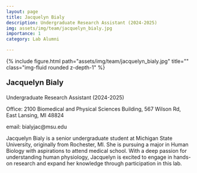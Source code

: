 ```yaml
---
layout: page
title: Jacquelyn Bialy
description: Undergraduate Research Assistant (2024-2025)
img: assets/img/team/jacquelyn_bialy.jpg
importance: 1
category: Lab Alumni

---
```


<div class="row">
    <div class="col-sm-2 mt-3 mt-md-0">
        {% include figure.html path="assets/img/team/jacquelyn_bialy.jpg" title="" class="img-fluid rounded z-depth-1" %}
    </div>
    <div class="col-sm mt-3 mt-md-0">
         <div class="text">
            <p style = "font-size:20px"><strong> Jacquelyn Bialy </strong> </p>
            <p> Undergraduate Research Assistant (2024-2025)</p>
            <p> Office: 2100 Biomedical and Physical Sciences Building, 567 Wilson Rd, East Lansing, MI 48824</p>
            <p> email: bialyjac@msu.edu</p>
        </div>
    </div>
</div>

Jacquelyn Bialy is a senior undergraduate student at Michigan State University, originally from Rochester, MI. She is pursuing a major in Human Biology with aspirations to attend medical school. With a deep passion for understanding human physiology, Jacquelyn is excited to engage in hands-on research and expand her knowledge through participation in this lab.







